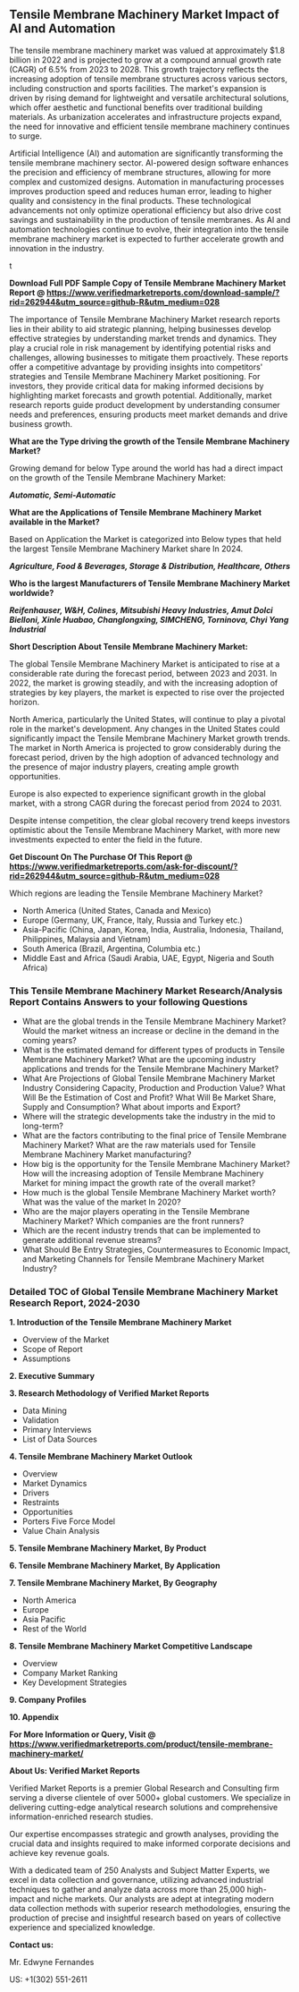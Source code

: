 <h2>Tensile Membrane Machinery Market Impact of AI and Automation</h2><p>The tensile membrane machinery market was valued at approximately $1.8 billion in 2022 and is projected to grow at a compound annual growth rate (CAGR) of 6.5% from 2023 to 2028. This growth trajectory reflects the increasing adoption of tensile membrane structures across various sectors, including construction and sports facilities. The market's expansion is driven by rising demand for lightweight and versatile architectural solutions, which offer aesthetic and functional benefits over traditional building materials. As urbanization accelerates and infrastructure projects expand, the need for innovative and efficient tensile membrane machinery continues to surge.</p><p>Artificial Intelligence (AI) and automation are significantly transforming the tensile membrane machinery sector. AI-powered design software enhances the precision and efficiency of membrane structures, allowing for more complex and customized designs. Automation in manufacturing processes improves production speed and reduces human error, leading to higher quality and consistency in the final products. These technological advancements not only optimize operational efficiency but also drive cost savings and sustainability in the production of tensile membranes. As AI and automation technologies continue to evolve, their integration into the tensile membrane machinery market is expected to further accelerate growth and innovation in the industry.</p>t</p><p id="" class=""><strong>Download Full PDF Sample Copy of Tensile Membrane Machinery Market Report @ <a href="https://www.verifiedmarketreports.com/download-sample/?rid=262944&utm_source=github-R&utm_medium=028" target="_blank">https://www.verifiedmarketreports.com/download-sample/?rid=262944&utm_source=github-R&utm_medium=028</a></strong></p><p>The importance of&nbsp;Tensile Membrane Machinery Market research reports lies in their ability to aid strategic planning, helping businesses develop effective strategies by understanding market trends and dynamics. They play a crucial role in risk management by identifying potential risks and challenges, allowing businesses to mitigate them proactively. These reports offer a competitive advantage by providing insights into competitors' strategies and Tensile Membrane Machinery Market positioning. For investors, they provide critical data for making informed decisions by highlighting market forecasts and growth potential. Additionally, market research reports guide product development by understanding consumer needs and preferences, ensuring products meet market demands and drive business growth.</p><p><strong>What are the&nbsp;Type driving the growth of the Tensile Membrane Machinery Market?</strong></p><p id="" class="">Growing demand for below Type around the world has had a direct impact on the growth of the Tensile Membrane Machinery Market:</p><em><strong>Automatic, Semi-Automatic</strong></em></p><strong>What are the&nbsp;Applications&nbsp;of Tensile Membrane Machinery Market available in the Market?</strong></p><p id="" class="">Based on Application the Market is categorized into Below types that held the largest Tensile Membrane Machinery Market share In 2024.</p><em><strong>Agriculture, Food & Beverages, Storage & Distribution, Healthcare, Others</strong></em></p><strong>Who is the largest Manufacturers of Tensile Membrane Machinery Market worldwide?</strong></p><p><em><strong>Reifenhauser, W&H, Colines, Mitsubishi Heavy Industries, Amut Dolci Bielloni, Xinle Huabao, Changlongxing, SIMCHENG, Torninova, Chyi Yang Industrial</strong></em></p><p id="" class=""><strong>Short Description About Tensile Membrane Machinery Market:</strong></p><p>The global Tensile Membrane Machinery Market is anticipated to rise at a considerable rate during the forecast period, between 2023 and 2031. In 2022, the market is growing steadily, and with the increasing adoption of strategies by key players, the market is expected to rise over the projected horizon.</p><p>North America, particularly the United States, will continue to play a pivotal role in the market's development. Any changes in the United States could significantly impact the Tensile Membrane Machinery Market growth trends. The market in North America is projected to grow considerably during the forecast period, driven by the high adoption of advanced technology and the presence of major industry players, creating ample growth opportunities.</p><p>Europe is also expected to experience significant growth in the global market, with a strong CAGR during the forecast period from 2024 to 2031.</p><p>Despite intense competition, the clear global recovery trend keeps investors optimistic about the Tensile Membrane Machinery Market, with more new investments expected to enter the field in the future.</p><p id="" class=""><strong>Get Discount On The Purchase Of This Report @ <a href="https://www.verifiedmarketreports.com/ask-for-discount/?rid=262944&utm_source=github-R&utm_medium=028" target="_blank">https://www.verifiedmarketreports.com/ask-for-discount/?rid=262944&utm_source=github-R&utm_medium=028</a></strong></p>Which regions are leading the Tensile Membrane Machinery Market?</p><ul><li>North America (United States, Canada and Mexico)</li><li>Europe (Germany, UK, France, Italy, Russia and Turkey etc.)</li><li>Asia-Pacific (China, Japan, Korea, India, Australia, Indonesia, Thailand, Philippines, Malaysia and Vietnam)</li><li>South America (Brazil, Argentina, Columbia etc.)</li><li>Middle East and Africa (Saudi Arabia, UAE, Egypt, Nigeria and South Africa)</li></ul><h3 id="" class="">This Tensile Membrane Machinery Market Research/Analysis Report Contains Answers to your following Questions</h3><ul><li>What are the global trends in the Tensile Membrane Machinery Market? Would the market witness an increase or decline in the demand in the coming years?</li><li>What is the estimated demand for different types of products in Tensile Membrane Machinery Market? What are the upcoming industry applications and trends for the Tensile Membrane Machinery Market?</li><li>What Are Projections of Global Tensile Membrane Machinery Market Industry Considering Capacity, Production and Production Value? What Will Be the Estimation of Cost and Profit? What Will Be Market Share, Supply and Consumption? What about imports and Export?</li><li>Where will the strategic developments take the industry in the mid to long-term?</li><li>What are the factors contributing to the final price of Tensile Membrane Machinery Market? What are the raw materials used for Tensile Membrane Machinery Market manufacturing?</li><li>How big is the opportunity for the Tensile Membrane Machinery Market? How will the increasing adoption of Tensile Membrane Machinery Market for mining impact the growth rate of the overall market?</li><li>How much is the global Tensile Membrane Machinery Market worth? What was the value of the market In 2020?</li><li>Who are the major players operating in the Tensile Membrane Machinery Market? Which companies are the front runners?</li><li>Which are the recent industry trends that can be implemented to generate additional revenue streams?</li><li>What Should Be Entry Strategies, Countermeasures to Economic Impact, and Marketing Channels for Tensile Membrane Machinery Market Industry?</li></ul><h3 id="" class="">Detailed TOC of Global Tensile Membrane Machinery Market Research Report, 2024-2030</h3><p id="" class=""><strong>1. Introduction of the Tensile Membrane Machinery Market</strong></p><ul><li>Overview of the Market</li><li>Scope of Report</li><li>Assumptions</li></ul><p id="" class=""><strong>2. Executive Summary</strong></p><p id="" class=""><strong>3. Research Methodology of Verified Market Reports</strong></p><ul><li>Data Mining</li><li>Validation</li><li>Primary Interviews</li><li>List of Data Sources</li></ul><p id="" class=""><strong>4. Tensile Membrane Machinery Market Outlook</strong></p><ul><li>Overview</li><li>Market Dynamics</li><li>Drivers</li><li>Restraints</li><li>Opportunities</li><li>Porters Five Force Model</li><li>Value Chain Analysis</li></ul><p id="" class=""><strong>5. Tensile Membrane Machinery Market, By Product</strong></p><p id="" class=""><strong>6. Tensile Membrane Machinery Market, By Application</strong></p><p id="" class=""><strong>7. Tensile Membrane Machinery Market, By Geography</strong></p><ul><li>North America</li><li>Europe</li><li>Asia Pacific</li><li>Rest of the World</li></ul><p id="" class=""><strong>8. Tensile Membrane Machinery Market Competitive Landscape</strong></p><ul><li>Overview</li><li>Company Market Ranking</li><li>Key Development Strategies</li></ul><p id="" class=""><strong>9. Company Profiles</strong></p><p id="" class=""><strong>10. Appendix</strong></p><p id="" class=""><strong>For More Information or Query, Visit @ <a href="https://www.verifiedmarketreports.com/product/tensile-membrane-machinery-market/" target="_blank">https://www.verifiedmarketreports.com/product/tensile-membrane-machinery-market/</a></strong></p><p id="" class=""><strong>About Us: Verified Market Reports</strong></p><p id="" class="">Verified Market Reports is a premier Global Research and Consulting firm serving a diverse clientele of over 5000+ global customers. We specialize in delivering cutting-edge analytical research solutions and comprehensive information-enriched research studies.</p><p id="" class="">Our expertise encompasses strategic and growth analyses, providing the crucial data and insights required to make informed corporate decisions and achieve key revenue goals.</p><p id="" class="">With a dedicated team of 250 Analysts and Subject Matter Experts, we excel in data collection and governance, utilizing advanced industrial techniques to gather and analyze data across more than 25,000 high-impact and niche markets. Our analysts are adept at integrating modern data collection methods with superior research methodologies, ensuring the production of precise and insightful research based on years of collective experience and specialized knowledge.</p><p id="" class=""><strong>Contact us:</strong></p><p id="" class="">Mr. Edwyne Fernandes</p><p id="" class="">US: +1(302) 551-2611</p>